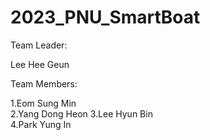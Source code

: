# 2023_PNU_SmartBoat

Team Leader:  

   Lee Hee Geun
  
Team Members:

   1.Eom Sung Min  
   2.Yang Dong Heon 
   3.Lee Hyun Bin  
   4.Park Yung In  


